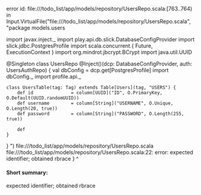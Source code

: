 error id: file://<WORKSPACE>/todo_list/app/models/repository/UsersRepo.scala:[763..764) in Input.VirtualFile("file://<WORKSPACE>/todo_list/app/models/repository/UsersRepo.scala", "package models.users

import javax.inject._
import play.api.db.slick.DatabaseConfigProvider
import slick.jdbc.PostgresProfile
import scala.concurrent.{ Future, ExecutionContext }
import org.mindrot.jbcrypt.BCrypt
import java.util.UUID

@Singleton
class UsersRepo @Inject()(dcp: DatabaseConfigProvider, auth: UsersAuthRepo) {
    val dbConfig = dcp.get[PostgresProfile]
    import dbConfig._
    import profile.api._
    
    class UsersTable(tag: Tag) extends Table[Users](tag, "USERS") {
        def id              = column[UUID]("ID", O.PrimaryKey, O.Default(UUID.randomUUID))
        def username        = column[String]("USERNAME", O.Unique, O.Length(20, true))
        def password        = column[String]("PASSWORD", O.Length(255, true))

        def 
    }
}
")
file://<WORKSPACE>/todo_list/app/models/repository/UsersRepo.scala
file://<WORKSPACE>/todo_list/app/models/repository/UsersRepo.scala:22: error: expected identifier; obtained rbrace
    }
    ^
#### Short summary: 

expected identifier; obtained rbrace